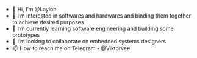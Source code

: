 - 👋 Hi, I’m @Layion
- 👀 I’m interested in softwares and hardwares and binding them together to achieve desired purposes
- 🌱 I’m currently learning software engineering and building some prototypes
- 💞️ I’m looking to collaborate on embedded systems designers 
- 📫 How to reach me on Telegram - @Viktorvee

<!---
vconcept/vconcept is a ✨ special ✨ repository because its `README.md` (this file) appears on your GitHub profile.
You can click the Preview link to take a look at your changes.
--->
